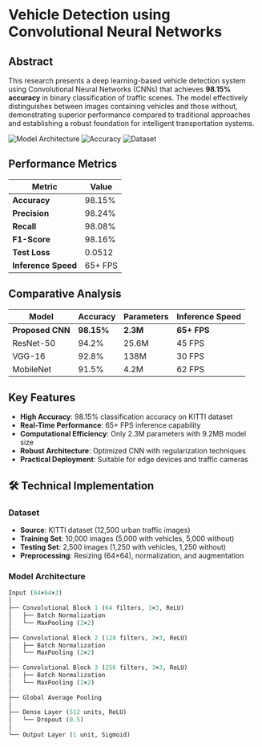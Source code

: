 # Vehicle Detection using Convolutional Neural Networks

## Abstract
This research presents a deep learning-based vehicle detection system using Convolutional Neural Networks (CNNs) that achieves **98.15% accuracy** in binary classification of traffic scenes. The model effectively distinguishes between images containing vehicles and those without, demonstrating superior performance compared to traditional approaches and establishing a robust foundation for intelligent transportation systems.

![Model Architecture](https://img.shields.io/badge/Architecture-CNN-blue)
![Accuracy](https://img.shields.io/badge/Accuracy-98.15%25-brightgreen)
![Dataset](https://img.shields.io/badge/Dataset-KITTI-orange)

##  Performance Metrics

| Metric | Value |
|--------|-------|
| **Accuracy** | 98.15% |
| **Precision** | 98.24% |
| **Recall** | 98.08% |
| **F1-Score** | 98.16% |
| **Test Loss** | 0.0512 |
| **Inference Speed** | 65+ FPS |

##  Comparative Analysis

| Model | Accuracy | Parameters | Inference Speed |
|-------|----------|------------|-----------------|
| **Proposed CNN** | **98.15%** | **2.3M** | **65+ FPS** |
| ResNet-50 | 94.2% | 25.6M | 45 FPS |
| VGG-16 | 92.8% | 138M | 30 FPS |
| MobileNet | 91.5% | 4.2M | 62 FPS |

##  Key Features

- **High Accuracy**: 98.15% classification accuracy on KITTI dataset
- **Real-Time Performance**: 65+ FPS inference capability
- **Computational Efficiency**: Only 2.3M parameters with 9.2MB model size
- **Robust Architecture**: Optimized CNN with regularization techniques
- **Practical Deployment**: Suitable for edge devices and traffic cameras

## 🛠️ Technical Implementation

### Dataset
- **Source**: KITTI dataset (12,500 urban traffic images)
- **Training Set**: 10,000 images (5,000 with vehicles, 5,000 without)
- **Testing Set**: 2,500 images (1,250 with vehicles, 1,250 without)
- **Preprocessing**: Resizing (64×64), normalization, and augmentation

### Model Architecture
```python
Input (64×64×3)
│
├── Convolutional Block 1 (64 filters, 3×3, ReLU)
│   ├── Batch Normalization
│   └── MaxPooling (2×2)
│
├── Convolutional Block 2 (128 filters, 3×3, ReLU)
│   ├── Batch Normalization
│   └── MaxPooling (2×2)
│
├── Convolutional Block 3 (256 filters, 3×3, ReLU)
│   ├── Batch Normalization
│   └── MaxPooling (2×2)
│
├── Global Average Pooling
│
├── Dense Layer (512 units, ReLU)
│   └── Dropout (0.5)
│
└── Output Layer (1 unit, Sigmoid)
